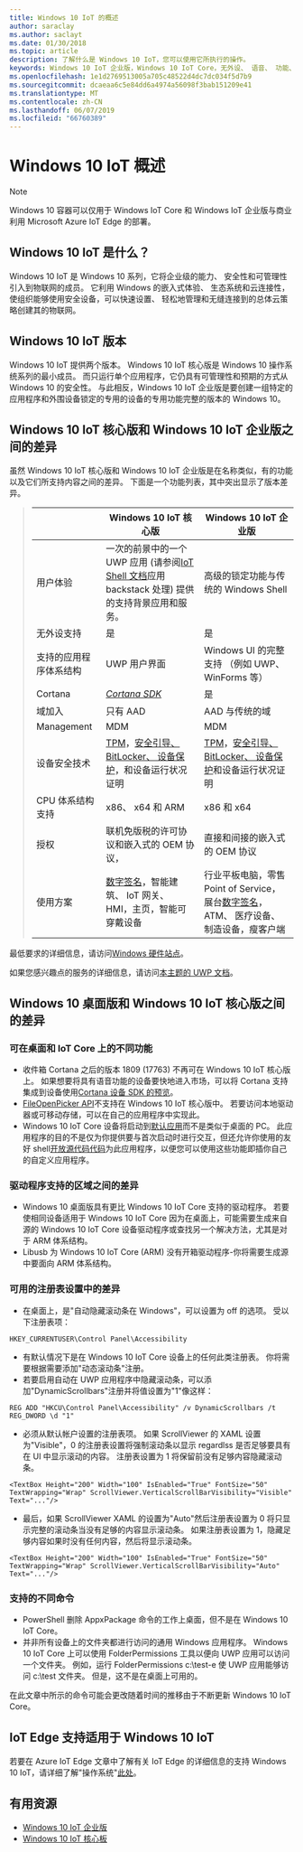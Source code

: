 ```yaml
---
title: Windows 10 IoT 的概述
author: saraclay
ms.author: saclayt
ms.date: 01/30/2018
ms.topic: article
description: 了解什么是 Windows 10 IoT，您可以使用它所执行的操作。
keywords: Windows 10 IoT 企业版，Windows 10 IoT Core，无外设、 语音、 功能、 二进制版本，版本
ms.openlocfilehash: 1e1d2769513005a705c48522d4dc7dc034f5d7b9
ms.sourcegitcommit: dcaeaa6c5e84dd6a4974a56098f3bab151209e41
ms.translationtype: MT
ms.contentlocale: zh-CN
ms.lasthandoff: 06/07/2019
ms.locfileid: "66760389"
---
```

# <a name="an-overview-of-windows-10-iot"></a>Windows 10 IoT 概述 

> [!NOTE]
> Windows 10 容器可以仅用于 Windows IoT Core 和 Windows IoT 企业版与商业利用 Microsoft Azure IoT Edge 的部署。

## <a name="what-is-windows-10-iot"></a>Windows 10 IoT 是什么？
Windows 10 IoT 是 Windows 10 系列，它将企业级的能力、 安全性和可管理性引入到物联网的成员。  它利用 Windows 的嵌入式体验、 生态系统和云连接性，使组织能够使用安全设备，可以快速设置、 轻松地管理和无缝连接到的总体云策略创建其的物联网。  

## <a name="windows-10-iot-editions"></a>Windows 10 IoT 版本
Windows 10 IoT 提供两个版本。  Windows 10 IoT 核心版是 Windows 10 操作系统系列的最小成员。  而只运行单个应用程序，它仍具有可管理性和预期的方式从 Windows 10 的安全性。  与此相反，Windows 10 IoT 企业版是要创建一组特定的应用程序和外围设备锁定的专用的设备的专用功能完整的版本的 Windows 10。 

## <a name="differences-between-windows-10-iot-core-and-windows-10-iot-enterprise"></a>Windows 10 IoT 核心版和 Windows 10 IoT 企业版之间的差异

虽然 Windows 10 IoT 核心版和 Windows 10 IoT 企业版是在名称类似，有的功能以及它们所支持内容之间的差异。 下面是一个功能列表，其中突出显示了版本差异。

> |             | Windows 10 IoT 核心版  |  Windows 10 IoT 企业版  |
> |-------------|----------|---------|
> | 用户体验 | 一次的前景中的一个 UWP 应用 (请参阅[IoT Shell 文档](https://docs.microsoft.com/en-us/windows/iot-core/develop-your-app/iotcoreshell)应用 backstack 处理) 提供的支持背景应用和服务。 | 高级的锁定功能与传统的 Windows Shell |
> | 无外设支持 | 是 | 是 |
> | 支持的应用程序体系结构 | UWP 用户界面 | Windows UI 的完整支持 （例如 UWP、 WinForms 等） |
> | Cortana | [*Cortana SDK*](https://developer.microsoft.com/en-us/cortana/devices) | 是 |
> | 域加入 | 只有 AAD | AAD 与传统的域 |
> | Management | MDM | MDM |
> | 设备安全技术 | [TPM](https://docs.microsoft.com/windows/iot-core/secure-your-device/tpm)，[安全引导、 BitLocker、 设备保护](https://docs.microsoft.com/windows/iot-core/secure-your-device/securebootandbitlocker)，和设备运行状况证明 | [TPM](https://docs.microsoft.com/windows/iot-core/secure-your-device/tpm)，[安全引导、 BitLocker、 设备保护](https://docs.microsoft.com/windows/iot-core/secure-your-device/securebootandbitlocker)和设备运行状况证明 |
> | CPU 体系结构支持 | x86、 x64 和 ARM | x86 和 x64 |
> | 授权 | 联机免版税的许可协议和嵌入式的 OEM 协议， | 直接和间接的嵌入式的 OEM 协议 |
> | 使用方案 | [数字签名](https://www.microsoft.com/en-us/windowsforbusiness/digital-signage)，智能建筑、 IoT 网关、 HMI，主页，智能可穿戴设备 | 行业平板电脑，零售 Point of Service，展台[数字签名](https://www.microsoft.com/en-us/windowsforbusiness/digital-signage)，ATM、 医疗设备、 制造设备，瘦客户端 |

最低要求的详细信息，请访问[Windows 硬件站点](https://docs.microsoft.com/windows-hardware/design/minimum/minimum-hardware-requirements-overview)。

如果您感兴趣点的服务的详细信息，请访问[本主题的 UWP 文档](https://aka.ms/pointofservice)。

## <a name="differences-between-windows-10-desktop-and-windows-10-iot-core"></a>Windows 10 桌面版和 Windows 10 IoT 核心版之间的差异

### <a name="different-features-available-on-desktop-and-iot-core"></a>可在桌面和 IoT Core 上的不同功能

* 收件箱 Cortana 之后的版本 1809 (17763) 不再可在 Windows 10 IoT 核心版上。 如果想要将具有语音功能的设备要快地进入市场，可以将 Cortana 支持集成到设备使用[Cortana 设备 SDK 的预览](https://developer.microsoft.com/en-us/cortana/devices)。
* [FileOpenPicker API](https://docs.microsoft.com/en-us/uwp/api/windows.storage.pickers.fileopenpicker)不支持在 Windows 10 IoT 核心版中。 若要访问本地驱动器或可移动存储，可以在自己的应用程序中实现此。
* Windows 10 IoT Core 设备将启动到[默认应用](https://docs.microsoft.com/en-us/windows/iot-core/develop-your-app/iotcoredefaultapp)而不是类似于桌面的 PC。 此应用程序的目的不是仅为你提供要与首次启动时进行交互，但还允许你使用的友好 shell[开放源代码代码](https://github.com/Microsoft/Windows-iotcore-samples/tree/master/Samples/IoTCoreDefaultApp)为此应用程序，以便您可以使用这些功能即插你自己的自定义应用程序。

### <a name="differences-in-driver-supported-areas"></a>驱动程序支持的区域之间的差异

* Windows 10 桌面版具有更比 Windows 10 IoT Core 支持的驱动程序。 若要使相同设备适用于 Windows 10 IoT Core 因为在桌面上，可能需要生成来自源的 Windows 10 IoT Core 设备驱动程序或查找另一个解决方法，尤其是对于 ARM 体系结构。
* Libusb 为 Windows 10 IoT Core (ARM) 没有开箱驱动程序-你将需要生成源中要面向 ARM 体系结构。

### <a name="differences-in-available-registry-set"></a>可用的注册表设置中的差异

* 在桌面上，是"自动隐藏滚动条在 Windows"，可以设置为 off 的选项。 受以下注册表项： 

```
HKEY_CURRENTUSER\Control Panel\Accessibility
```

* 有默认情况下是在 Windows 10 IoT Core 设备上的任何此类注册表。 你将需要根据需要添加"动态滚动条"注册。
* 若要启用自动在 UWP 应用程序中隐藏滚动条，可以添加"DynamicScrollbars"注册并将值设置为"1"像这样：

```
REG ADD "HKCU\Control Panel\Accessibility" /v DynamicScrollbars /t REG_DWORD \d "1"
```

* 必须从默认帐户设置的注册表项。 如果 ScrollViewer 的 XAML 设置为"Visible"，0 的注册表设置将强制滚动条以显示 regardlss 是否足够要具有在 UI 中显示滚动的内容。 注册表设置为 1 将保留前没有足够内容隐藏滚动条。

```
<TextBox Height="200" Width="100" IsEnabled="True" FontSize="50" TextWrapping="Wrap" ScrollViewer.VerticalScrollBarVisibility="Visible" Text="..."/>
```

* 最后，如果 ScrollViewer XAML 的设置为"Auto"然后注册表设置为 0 将只显示完整的滚动条当没有足够的内容显示滚动条。 如果注册表设置为 1，隐藏足够内容如果时没有任何内容，然后将显示滚动条。

```
<TextBox Height="200" Width="100" IsEnabled="True" FontSize="50" TextWrapping="Wrap" ScrollViewer.VerticalScrollBarVisibility="Auto" Text="..."/>
```

### <a name="different-commands-supported"></a>支持的不同命令

* PowerShell 删除 AppxPackage 命令的工作上桌面，但不是在 Windows 10 IoT Core。
* 并非所有设备上的文件夹都进行访问的通用 Windows 应用程序。 Windows 10 IoT Core 上可以使用 FolderPermissions 工具以便向 UWP 应用可以访问一个文件夹。 例如，运行 FolderPermissions c:\test-e 使 UWP 应用能够访问 c:\test 文件夹。 但是，这不是在桌面上可用的。

在此文章中所示的命令可能会更改随着时间的推移由于不断更新 Windows 10 IoT Core。

## <a name="iot-edge-support-for-windows-10-iot"></a>IoT Edge 支持适用于 Windows 10 IoT
若要在 Azure IoT Edge 文章中了解有关 IoT Edge 的详细信息的支持 Windows 10 IoT，请详细了解"操作系统"[此处](https://docs.microsoft.com/en-us/azure/iot-edge/support#operating-systems)。


## <a name="helpful-resources"></a>有用资源
* [Windows 10 IoT 企业版](windows-iot-enterprise.md)
* [Windows 10 IoT 核心板](windows-iot-core.md)
